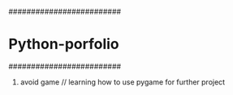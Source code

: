 #########################
# Python-porfolio
#########################

1. avoid game // learning how to use pygame for further project
